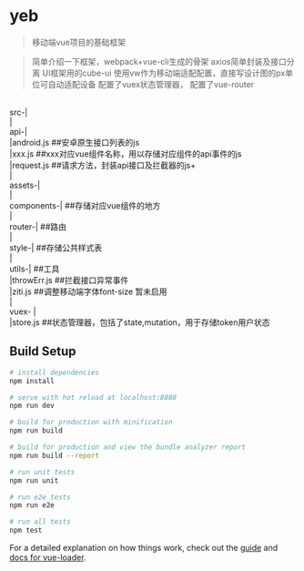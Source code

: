# yeb

> 移动端vue项目的基础框架

> 简单介绍一下框架，webpack+vue-cli生成的骨架
> axios简单封装及接口分离
> UI框架用的cube-ui
> 使用vw作为移动端适配配置，直接写设计图的px单位可自动适配设备
> 配置了vuex状态管理器，
> 配置了vue-router
<br>
  src-|<br>
      |<br>
      api-|<br>
          |android.js     ##安卓原生接口列表的js<br>
          |xxx.js         ##xxx对应vue组件名称，用以存储对应组件的api事件的js<br>
          |request.js     ##请求方法，封装api接口及拦截器的js+<br>
      |<br>
      assets-|<br>
      |<br>
      components-|        ##存储对应vue组件的地方<br>
      |<br>
      router-|            ##路由<br>
      |<br>
      style-|             ##存储公共样式表<br>
      |<br>
      utils-|             ##工具<br>
            |throwErr.js  ##拦截接口异常事件<br>
            |ziti.js      ##调整移动端字体font-size 暂未启用<br>
      |<br>
      vuex- |<br>
            |store.js     ##状态管理器，包括了state,mutation，用于存储token用户状态<br>





## Build Setup

``` bash
# install dependencies
npm install

# serve with hot reload at localhost:8080
npm run dev

# build for production with minification
npm run build

# build for production and view the bundle analyzer report
npm run build --report

# run unit tests
npm run unit

# run e2e tests
npm run e2e

# run all tests
npm test
```

For a detailed explanation on how things work, check out the [guide](http://vuejs-templates.github.io/webpack/) and [docs for vue-loader](http://vuejs.github.io/vue-loader).
